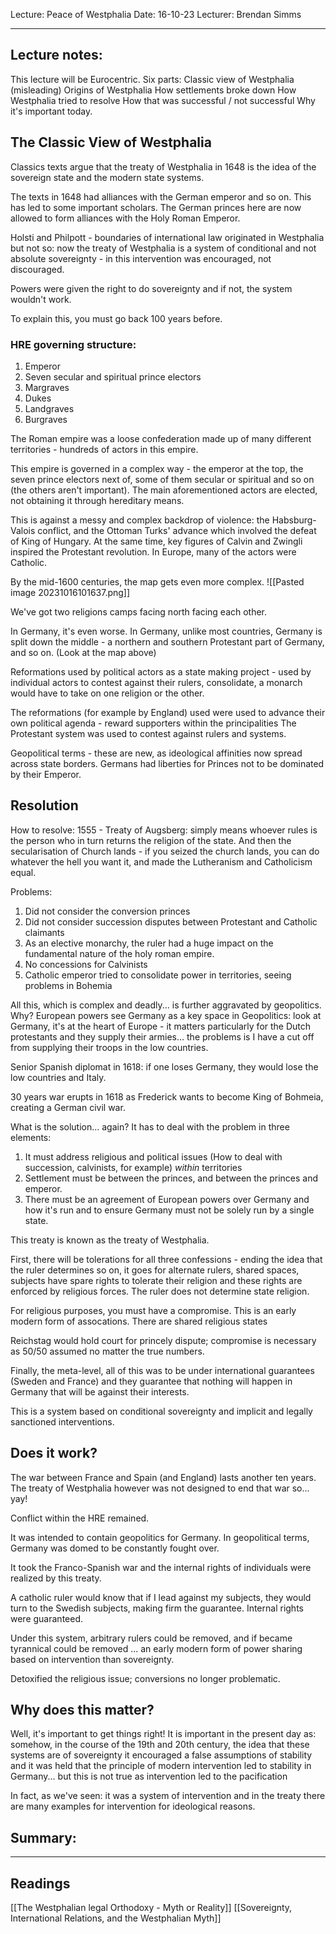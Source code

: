 Lecture: Peace of Westphalia
Date: 16-10-23
Lecturer: Brendan Simms

---
## Lecture notes:

This lecture will be Eurocentric.
Six parts:
Classic view of Westphalia (misleading)
Origins of Westphalia
How settlements broke down
How Westphalia tried to resolve
How that was successful / not successful
Why it's important today.
## The Classic View of Westphalia

Classics texts argue that the treaty of Westphalia in 1648 is the idea of the sovereign state and the modern state systems.

The texts in 1648 had alliances with the German emperor and so on. This has led to some important scholars. The German princes here are now allowed to form alliances with the Holy Roman Emperor.

Holsti and Philpott - boundaries of international law originated in Westphalia but not so: now the treaty of Westphalia is a system of conditional and not absolute sovereignty - in this intervention was encouraged, not discouraged.

Powers were given the right to do sovereignty and if not, the system wouldn't work.

To explain this, you must go back 100 years before.

### HRE governing structure:
1. Emperor
2. Seven secular and spiritual prince electors
3. Margraves
4. Dukes
5. Landgraves
6. Burgraves

The Roman empire was a loose confederation made up of many different territories - hundreds of actors in this empire.

This empire is governed in a complex way - the emperor at the top, the seven prince electors next of, some of them secular or spiritual and so on (the others aren't important). The main aforementioned actors are elected, not obtaining it through hereditary means.

This is against a messy and complex backdrop of violence: the Habsburg-Valois conflict, and the Ottoman Turks' advance which involved the defeat of King of Hungary. At the same time, key figures of Calvin and Zwingli inspired the Protestant revolution. In Europe, many of the actors were Catholic.

By the mid-1600 centuries, the map gets even more complex.
![[Pasted image 20231016101637.png]]

We've got two religions camps facing north facing each other.

In Germany, it's even worse.
In Germany, unlike most countries, Germany is split down the middle - a northern and southern Protestant part of Germany, and so on.
(Look at the map above)

Reformations used by political actors as a state making project - used by individual actors to contest against their rulers, consolidate, a monarch would have to take on one religion or the other.

The reformations (for example by England) used were used to advance their own political agenda - reward supporters within the principalities
The Protestant system was used to contest against rulers and systems.

Geopolitical terms - these are new, as ideological affinities now spread across state borders. Germans had liberties for Princes not to be dominated by their Emperor.

## Resolution

How to resolve: 1555 - Treaty of Augsberg: simply means whoever rules is the person who in turn returns the religion of the state. And then the secularisation of Church lands - if you seized the church lands, you can do whatever the hell you want it, and made the Lutheranism and Catholicism equal.

Problems:
1. Did not consider the conversion princes
2. Did not consider succession disputes between Protestant and Catholic claimants
3. As an elective monarchy, the ruler had a huge impact on the fundamental nature of the holy roman empire.
4. No concessions for Calvinists
5. Catholic emperor tried to consolidate power in territories, seeing problems in Bohemia

All this, which is complex and deadly... is further aggravated by geopolitics.
Why? European powers see Germany as a key space in Geopolitics: look at Germany, it's at the heart of Europe - it matters particularly for the Dutch protestants and they supply their armies... the problems is I have a cut off from supplying their troops in the low countries.

Senior Spanish diplomat in 1618: if one loses Germany, they would lose the low countries and Italy.

30 years war erupts in 1618 as Frederick wants to become King of Bohmeia, creating a German civil war.

What is the solution... again?
It has to deal with the problem in three elements:
1. It must address religious and political issues (How to deal with succession, calvinists, for example) *within* territories
2. Settlement must be between the princes, and between the princes and emperor.
3. There must be an agreement of European powers over Germany and how it's run and to ensure Germany must not be solely run by a single state.

This treaty is known as the treaty of Westphalia.

First, there will be tolerations for all three confessions - ending the idea that the ruler determines so on, it goes for alternate rulers, shared spaces, subjects have spare rights to tolerate their religion and these rights are enforced by religious forces. The ruler does not determine state religion.

For religious purposes, you must have a compromise. This is an early modern form of assocations. There are shared religious states

Reichstag would hold court for princely dispute; compromise is necessary as 50/50 assumed no matter the true numbers.

Finally, the meta-level, all of this was to be under international guarantees (Sweden and France) and they guarantee that nothing will happen in Germany that will be against their interests. 

This is a system based on conditional sovereignty and implicit and legally sanctioned interventions.

## Does it work?

The war between France and Spain (and England) lasts another ten years.
The treaty of Westphalia however was not designed to end that war so... yay!

Conflict within the HRE remained.

It was intended to contain geopolitics for Germany.
In geopolitical terms, Germany was domed to be constantly fought over.

It took the Franco-Spanish war and the internal rights of individuals were realized by this treaty.

A catholic ruler would know that if I lead against my subjects, they would turn to the Swedish subjects, making firm the guarantee. Internal rights were guaranteed.

Under this system, arbitrary rulers could be removed, and if became tyrannical could be removed ... an early modern form of power sharing based on intervention than sovereignty.

Detoxified the religious issue; conversions no longer problematic.
## Why does this matter?

Well, it's important to get things right!
It is important in the present day as: somehow, in the course of the 19th and 20th century, the idea that these systems are of sovereignty it encouraged a false assumptions of stability and it was held that the principle of modern intervention led to stability in Germany... but this is not true as intervention led to the pacification

In fact, as we've seen: it was a system of intervention and in the treaty there are many examples for intervention for ideological reasons.

## Summary:

---

## Readings

[[The Westphalian legal Orthodoxy - Myth or Reality]]
[[Sovereignty, International Relations, and the Westphalian Myth]]
